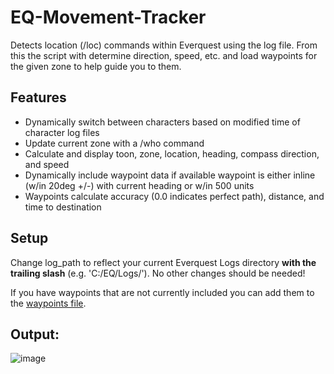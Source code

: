 # EQ-Movement-Tracker
Detects location (/loc) commands within Everquest using the log file. From this the script with determine direction, speed, etc. and load waypoints for the given zone to help guide you to them.

## Features
- Dynamically switch between characters based on modified time of character log files
- Update current zone with a /who command
- Calculate and display toon, zone, location, heading, compass direction, and speed
- Dynamically include waypoint data if available waypoint is either inline (w/in 20deg +/-) with current heading or w/in 500 units
- Waypoints calculate accuracy (0.0 indicates perfect path), distance, and time to destination

## Setup
Change log_path to reflect your current Everquest Logs directory **with the trailing slash** (e.g. 'C:/EQ/Logs/'). No other changes should be needed!

If you have waypoints that are not currently included you can add them to the [waypoints file](EQWaypoints.py).

## Output:

![image](https://user-images.githubusercontent.com/6036049/162824372-99c8bc00-3d1c-4383-a6d5-4590095849e6.png)
